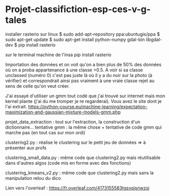 # Projet-classifiction-esp-ces-v-g-tales
installer rasterio sur linux
$ sudo add-apt-repository ppa:ubuntugis/ppa
$ sudo apt-get update
$ sudo apt-get install python-numpy gdal-bin libgdal-dev
$ pip install rasterio

sur le terminal machine de l'insa
pip install rasterio

Importation des données et on voit qu'on a bien plus de 50% des données où on a proba appartenance à une classe >0.5. A voir si sa classe unclassed (numéro 0) c'est pas juste là où il y a du noir sur la photo (à vérifier) et correspondrait ainsi pas vraiment à une vraie classe rejet au sens de celle qu'on veut créer. 

J'ai essayé d'utiliser un gmm tout codé que j'ai trouvé sur internet mais mon kernel plante (j'ai du me tromper je re regarderai). Vous avez le site dont je l'ai extrait. https://python-course.eu/machine-learning/expectation-maximization-and-gaussian-mixture-models-gmm.php

projet_data_extraction : tout sur l'extraction, la construction d'un dictionnaire... 
tentative gmm : la même chose + tentative de code gmm qui marche pas (en tout cas sur mon ordi)

clustering2.py : réalise le clustering sur le petit jeu de données => à présenter aux profs

clustering_small_data.py : même code que clustering2.py mais réutilisable dans d'autres algos (code mis en forme avec des fonctions)

clustering_kmeans_v2.py : même code que clustering2.py mais sans la manipulation relou du dico

Lien vers l'overleaf : https://fr.overleaf.com/4173155583tgsvqjsnwzsj
